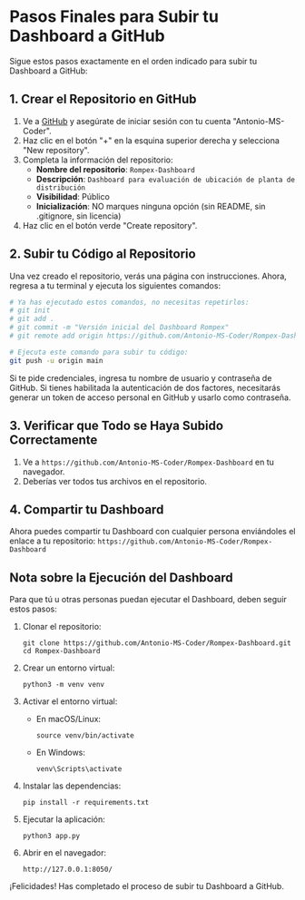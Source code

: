 # Pasos Finales para Subir tu Dashboard a GitHub

Sigue estos pasos exactamente en el orden indicado para subir tu Dashboard a GitHub:

## 1. Crear el Repositorio en GitHub

1. Ve a [GitHub](https://github.com/) y asegúrate de iniciar sesión con tu cuenta "Antonio-MS-Coder".
2. Haz clic en el botón "+" en la esquina superior derecha y selecciona "New repository".
3. Completa la información del repositorio:
   - **Nombre del repositorio**: `Rompex-Dashboard`
   - **Descripción**: `Dashboard para evaluación de ubicación de planta de distribución`
   - **Visibilidad**: Público
   - **Inicialización**: NO marques ninguna opción (sin README, sin .gitignore, sin licencia)
4. Haz clic en el botón verde "Create repository".

## 2. Subir tu Código al Repositorio

Una vez creado el repositorio, verás una página con instrucciones. Ahora, regresa a tu terminal y ejecuta los siguientes comandos:

```bash
# Ya has ejecutado estos comandos, no necesitas repetirlos:
# git init
# git add .
# git commit -m "Versión inicial del Dashboard Rompex"
# git remote add origin https://github.com/Antonio-MS-Coder/Rompex-Dashboard.git

# Ejecuta este comando para subir tu código:
git push -u origin main
```

Si te pide credenciales, ingresa tu nombre de usuario y contraseña de GitHub. Si tienes habilitada la autenticación de dos factores, necesitarás generar un token de acceso personal en GitHub y usarlo como contraseña.

## 3. Verificar que Todo se Haya Subido Correctamente

1. Ve a `https://github.com/Antonio-MS-Coder/Rompex-Dashboard` en tu navegador.
2. Deberías ver todos tus archivos en el repositorio.

## 4. Compartir tu Dashboard

Ahora puedes compartir tu Dashboard con cualquier persona enviándoles el enlace a tu repositorio:
`https://github.com/Antonio-MS-Coder/Rompex-Dashboard`

## Nota sobre la Ejecución del Dashboard

Para que tú u otras personas puedan ejecutar el Dashboard, deben seguir estos pasos:

1. Clonar el repositorio:
   ```
   git clone https://github.com/Antonio-MS-Coder/Rompex-Dashboard.git
   cd Rompex-Dashboard
   ```

2. Crear un entorno virtual:
   ```
   python3 -m venv venv
   ```

3. Activar el entorno virtual:
   - En macOS/Linux:
     ```
     source venv/bin/activate
     ```
   - En Windows:
     ```
     venv\Scripts\activate
     ```

4. Instalar las dependencias:
   ```
   pip install -r requirements.txt
   ```

5. Ejecutar la aplicación:
   ```
   python3 app.py
   ```

6. Abrir en el navegador:
   ```
   http://127.0.0.1:8050/
   ```

¡Felicidades! Has completado el proceso de subir tu Dashboard a GitHub. 